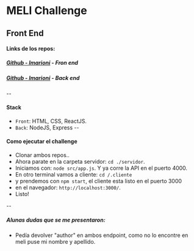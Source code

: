 # MELI Challenge

## Front End

#### Links de los repos:
 ##### [Github - lmarioni](https://github.com/lmarioni/meli-cliente) -  Fron end
 ##### [Github - lmarioni](https://github.com/lmarioni/meli-servidor) -  Back end
 
 --
 #### Stack
 * `Front`: HTML, CSS, ReactJS.
 * `Back`: NodeJS, Express
--
#### Como ejecutar el challenge
* Clonar ambos repos..
* Ahora parate en la carpeta servidor: `cd ./servidor`.
* Iniciamos con: `node src/app.js`. Y ya corre la API en el puerto 4000.
* En otro terminal vamos a cliente: `cd /.cliente`
* y prendemos con `npm start`, el cliente esta listo en el puerto 3000
* en el navegador: `http://localhost:3000/`.
* Listo!

--
##### Alunas dudas que se me presentaron: 
* Pedía devolver "author" en ambos endpoint, como no lo encontre en meli puse mi nombre y apellido. 
